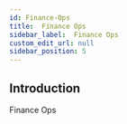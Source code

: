 ```yaml
---
id: Finance-Ops
title:  Finance Ops
sidebar_label:  Finance Ops
custom_edit_url: null
sidebar_position: 5
---
```

## Introduction
Finance Ops

